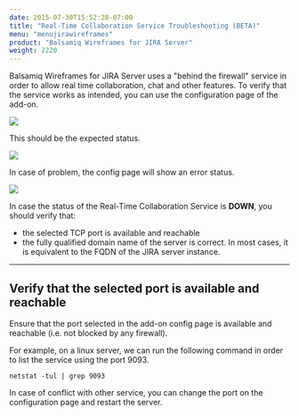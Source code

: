 ```yaml
---
date: 2015-07-30T15:52:28-07:00
title: "Real-Time Collaboration Service Troubleshooting (BETA)"
menu: "menujirawireframes"
product: "Balsamiq Wireframes for JIRA Server"
weight: 2220
---
```


Balsamiq Wireframes for JIRA Server uses a "behind the firewall" service in order to allow real time collaboration, chat and other features. To verify that the service works as intended, you can use the configuration page of the add-on.

![](//media.balsamiq.com/img/support/docs/jira/wireframes/rtc-troubleshooting-1.png)

This should be the expected status.

![](//media.balsamiq.com/img/support/docs/jira/wireframes/rtc-troubleshooting-2.png)

In case of problem, the config page will show an error status.

![](//media.balsamiq.com/img/support/docs/jira/wireframes/rtc-troubleshooting-3.png)

In case the status of the Real-Time Collaboration Service is **DOWN**, you should verify that:

*   the selected TCP port is available and reachable
*   the fully qualified domain name of the server is correct. In most cases, it is equivalent to the FQDN of the JIRA server instance.

* * *

## Verify that the selected port is available and reachable

Ensure that the port selected in the add-on config page is available and reachable (i.e. not blocked by any firewall).

For example, on a linux server, we can run the following command in order to list the service using the port 9093.

    netstat -tul | grep 9093

In case of conflict with other service, you can change the port on the configuration page and restart the server.
